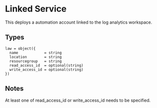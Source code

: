 # Linked Service

This deploys a automation account linked to the log analytics workspace.

## Types

```hcl
law = object({
  name            = string
  location        = string
  resourcegroup   = string
  read_access_id  = optional(string)
  write_access_id = optional(string)
})
```

## Notes

At least one of read_access_id or write_access_id needs to be specified.
